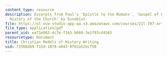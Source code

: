 ```yaml
---
content_type: resource
description: Excerpts from Paul's 'Epistle to the Romans', 'Gospel of Luke', and 'The
  History of the Church' by Eusebius.
file: https://ol-ocw-studio-app-qa.s3.amazonaws.com/courses/21l-707-arthurian-literature-and-celtic-colonization-spring-2005/72560db9715d1878a0430f62a52bcf58_5_chris_mod_hist.pdf
file_type: application/pdf
parent_uid: ea71e083-4c7e-f165-b660-3e1f93cd4565
resourcetype: Document
title: Christian Models of History Writing
uid: 72560db9-715d-1878-a043-0f62a52bcf58
---
```

